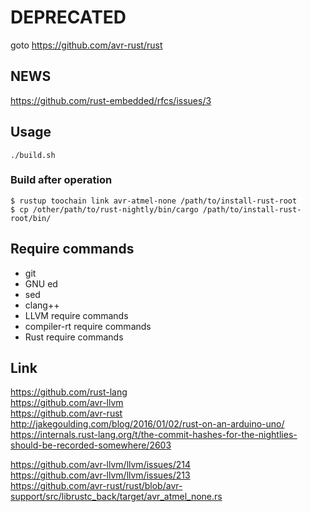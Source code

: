 # DEPRECATED

goto <https://github.com/avr-rust/rust>

## NEWS

<https://github.com/rust-embedded/rfcs/issues/3>

## Usage

`./build.sh`

### Build after operation

```
$ rustup toochain link avr-atmel-none /path/to/install-rust-root
$ cp /other/path/to/rust-nightly/bin/cargo /path/to/install-rust-root/bin/
```

## Require commands

- git
- GNU ed
- sed
- clang++
- LLVM require commands
- compiler-rt require commands
- Rust require commands

## Link

https://github.com/rust-lang  
https://github.com/avr-llvm  
https://github.com/avr-rust  
http://jakegoulding.com/blog/2016/01/02/rust-on-an-arduino-uno/  
https://internals.rust-lang.org/t/the-commit-hashes-for-the-nightlies-should-be-recorded-somewhere/2603  

https://github.com/avr-llvm/llvm/issues/214  
https://github.com/avr-llvm/llvm/issues/213  
https://github.com/avr-rust/rust/blob/avr-support/src/librustc_back/target/avr_atmel_none.rs  
